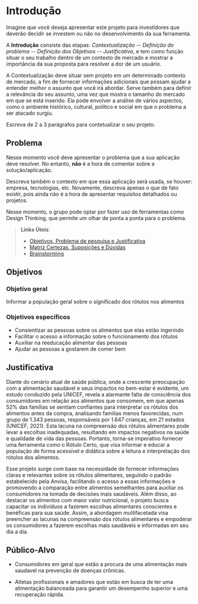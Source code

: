 # Introdução

Imagine que você deseja apresentar este projeto para investidores que deverão decidir se investem ou não no desenvolvimento da sua ferramenta.

A **Introdução** consiste das etapas: *Contextualização -- Definição do problema -- Definição dos Objetivos -- Justificativa*, e tem como função situar o seu trabalho dentro de um contexto de mercado e mostrar a importância da sua proposta para resolver a dor de um usuário.

A Contextualização deve situar sem projeto em um determinado contexto de mercado, a fim de fornecer informações adicionais que possam ajudar a entender melhor o assunto que você irá abordar. Serve também para definir a relevância do seu assunto, uma vez que mostra o tamanho do mercado em que se está inserido. Ela pode envolver a análise de vários aspectos, como o ambiente histórico, cultural, político e social em que o problema a ser atacado surgiu.

Escreva de 2 a 3 parágrafos para contetualizar o seu projeto.

## Problema

Nesse momento você deve apresentar o problema que a sua aplicação deve resolver. No entanto, **não** é a hora de comentar sobre a solução/aplicação.

Descreva também o contexto em que essa aplicação será usada, se  houver: empresa, tecnologias, etc. Novamente, descreva apenas o que de fato existir, pois ainda não é a hora de apresentar requisitos detalhados ou projetos.

Nesse momento, o grupo pode optar por fazer uso  de ferramentas como Design Thinking, que permite um olhar de ponta a ponta para o problema.

> **Links Úteis**:
> - [Objetivos, Problema de pesquisa e Justificativa](https://medium.com/@versioparole/objetivos-problema-de-pesquisa-e-justificativa-c98c8233b9c3)
> - [Matriz Certezas, Suposições e Dúvidas](https://medium.com/educa%C3%A7%C3%A3o-fora-da-caixa/matriz-certezas-suposi%C3%A7%C3%B5es-e-d%C3%BAvidas-fa2263633655)
> - [Brainstorming](https://www.euax.com.br/2018/09/brainstorming/)

## Objetivos

### Objetivo geral

Informar a população geral sobre o significado dos rótulos nos alimentos

### Objetivos específicos

- Consientizar as pessoas sobre os alimentos que elas estão ingerindo
- Facilitar o acesso a informação sobre o funcionamento dos rótulos
- Auxiliar na reeducação alimentar das pessoas
- Ajudar as pessoas a gostarem de comer bem

## Justificativa

Diante do cenário atual de saúde pública, onde a crescente preocupação com a alimentação saudável e seus impactos no bem-estar é evidente, um estudo conduzido pela UNICEF, revela a alarmante falta de consciência dos consumidores em relação aos alimentos que consomem, em que apenas 52% das famílias se sentiam confiantes para interpretar os rótulos dos alimentos antes da compra, analisando famílias menos favorecidas, num grupo de 1.343 pessoas, responsáveis por 1.647 crianças, em 21 estados (UNICEF, 2021). Esta lacuna na compreensão dos rótulos alimentares pode levar a escolhas inadequadas, resultando em impactos negativos na saúde e qualidade de vida das pessoas. Portanto, torna-se imperativo fornecer uma ferramenta como o Rótulo Certo, que visa informar e educar a população de forma acessível e didática sobre a leitura e interpretação dos rótulos dos alimentos. 

Esse projeto surge com base na necessidade de fornecer informações claras e relevantes sobre os rótulos alimentares, seguindo o padrão estabelecido pela Anvisa, facilitando o acesso a essas informações e promovendo a comparação entre alimentos semelhantes para auxiliar os consumidores na tomada de decisões mais saudáveis. Além disso, ao destacar os alimentos com maior valor nutricional, o projeto busca capacitar os indivíduos a fazerem escolhas alimentares conscientes e benéficas para sua saúde. Assim, a abordagem multifacetada visa preencher as lacunas na compreensão dos rótulos alimentares e empoderar os consumidores a fazerem escolhas mais saudáveis e informadas em seu dia a dia.

## Público-Alvo

- Consumidores em geral que estão a procura de uma alimentação mais saudavel na prevenção de doenças crônicas.

- Atletas profissionais e amadores que estão em busca de ter uma alimentação balanceada para garantir um desempenho superior e uma recuperação rápida.
